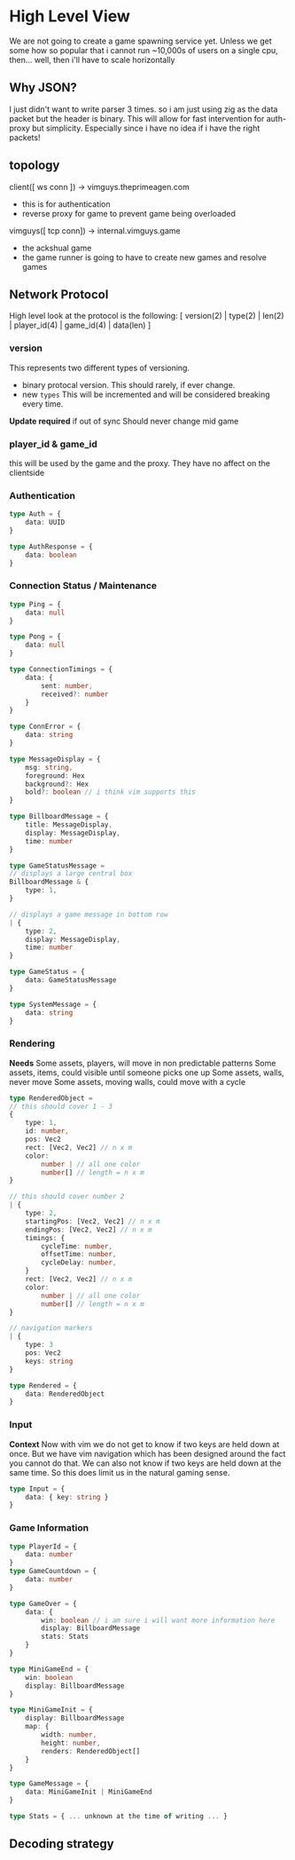 # High Level View
We are not going to create a game spawning service yet.  Unless we get some how
so popular that i cannot run ~10,000s of users on a single cpu, then... well,
then i'll have to scale horizontally

## Why JSON?
I just didn't want to write parser 3 times.  so i am just using zig as the data
packet but the header is binary.  This will allow for fast intervention for
auth-proxy but simplicity.  Especially since i have no idea if i have the right
packets!

## topology
client([ ws conn ]) -> vimguys.theprimeagen.com
* this is for authentication
* reverse proxy for game to prevent game being overloaded

vimguys([ tcp conn]) -> internal.vimguys.game
* the ackshual game
* the game runner is going to have to create new games and resolve games

## Network Protocol
High level look at the protocol is the following:
[ version(2) | type(2) | len(2) | player_id(4) | game_id(4) | data(len) ]

### version
This represents two different types of versioning.

* binary protocal version.  This should rarely, if ever change.
* new `types`  This will be incremented and will be considered breaking every time.

**Update required** if out of sync
Should never change mid game

### player_id & game_id
this will be used by the game and the proxy.  They have no affect on the
clientside

### Authentication
```typescript
type Auth = {
    data: UUID
}

type AuthResponse = {
    data: boolean
}
```

### Connection Status / Maintenance
```typescript
type Ping = {
    data: null
}

type Pong = {
    data: null
}

type ConnectionTimings = {
    data: {
        sent: number,
        received?: number
    }
}

type ConnError = {
    data: string
}

type MessageDisplay = {
    msg: string,
    foreground: Hex
    background?: Hex
    bold?: boolean // i think vim supports this
}

type BillboardMessage = {
    title: MessageDisplay,
    display: MessageDisplay,
    time: number
}

type GameStatusMessage =
// displays a large central box
BillboardMessage & {
    type: 1,
}

// displays a game message in bottom row
| {
    type: 2,
    display: MessageDisplay,
    time: number
}

type GameStatus = {
    data: GameStatusMessage
}

type SystemMessage = {
    data: string
}

```

### Rendering
**Needs**
Some assets, players, will move in non predictable patterns
Some assets, items, could visible until someone picks one up
Some assets, walls, never move
Some assets, moving walls, could move with a cycle

```typescript
type RenderedObject =
// this should cover 1 - 3
{
    type: 1,
    id: number,
    pos: Vec2
    rect: [Vec2, Vec2] // n x m
    color:
        number | // all one color
        number[] // length = n x m
}

// this should cover number 2
| {
    type: 2,
    startingPos: [Vec2, Vec2] // n x m
    endingPos: [Vec2, Vec2] // n x m
    timings: {
        cycleTime: number,
        offsetTime: number,
        cycleDelay: number,
    }
    rect: [Vec2, Vec2] // n x m
    color:
        number | // all one color
        number[] // length = n x m
}

// navigation markers
| {
    type: 3
    pos: Vec2
    keys: string
}

type Rendered = {
    data: RenderedObject
}
```

### Input
**Context**
Now with vim we do not get to know if two keys are held down at once.  But we
have vim navigation which has been designed around the fact you cannot do that.
We can also not know if two keys are held down at the same time.  So this does
limit us in the natural gaming sense.

```typescript
type Input = {
    data: { key: string }
}
```

### Game Information
```typescript
type PlayerId = {
    data: number
}
type GameCountdown = {
    data: number
}

type GameOver = {
    data: {
        win: boolean // i am sure i will want more information here
        display: BillboardMessage
        stats: Stats
    }
}

type MiniGameEnd = {
    win: boolean
    display: BillboardMessage
}

type MiniGameInit = {
    display: BillboardMessage
    map: {
        width: number,
        height: number,
        renders: RenderedObject[]
    }
}

type GameMessage = {
    data: MiniGameInit | MiniGameEnd
}

type Stats = { ... unknown at the time of writing ... }
```

## Decoding strategy
